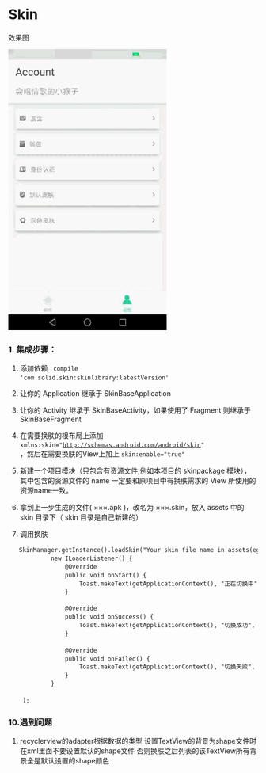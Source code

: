 # Skin
效果图  

![](https://raw.githubusercontent.com/xkdaq/Skin/master/app/img/skin.gif)

### 1. 集成步骤：

1. 添加依赖 <code> compile 'com.solid.skin:skinlibrary:latestVersion' </code>

2. 让你的 Application 继承于 SkinBaseApplication

3. 让你的 Activity 继承于 SkinBaseActivity，如果使用了 Fragment 则继承于 SkinBaseFragment

4. 在需要换肤的根布局上添加 <code>xmlns:skin="http://schemas.android.com/android/skin" </code>，然后在需要换肤的View上加上 <code>skin:enable="true" </code>

5. 新建一个项目模块（只包含有资源文件,例如本项目的 skinpackage 模块），其中包含的资源文件的 name 一定要和原项目中有换肤需求的 View 所使用的资源name一致。

6. 拿到上一步生成的文件( ×××.apk )，改名为 ×××.skin，放入 assets 中的 skin 目录下（ skin 目录是自己新建的）

7. 调用换肤

```html
   SkinManager.getInstance().loadSkin("Your skin file name in assets(eg:theme.skin)",
            new ILoaderListener() {
                @Override
                public void onStart() {
                    Toast.makeText(getApplicationContext(), "正在切换中", Toast.LENGTH_SHORT).show();
                }

                @Override
                public void onSuccess() {
                    Toast.makeText(getApplicationContext(), "切换成功", Toast.LENGTH_SHORT).show();
                }

                @Override
                public void onFailed() {
                    Toast.makeText(getApplicationContext(), "切换失败", Toast.LENGTH_SHORT).show();
                }
            }

    );
```  

### 10.遇到问题

1. recyclerview的adapter根据数据的类型 设置TextView的背景为shape文件时 在xml里面不要设置默认的shape文件 否则换肤之后列表的该TextView所有背景全是默认设置的shape颜色





